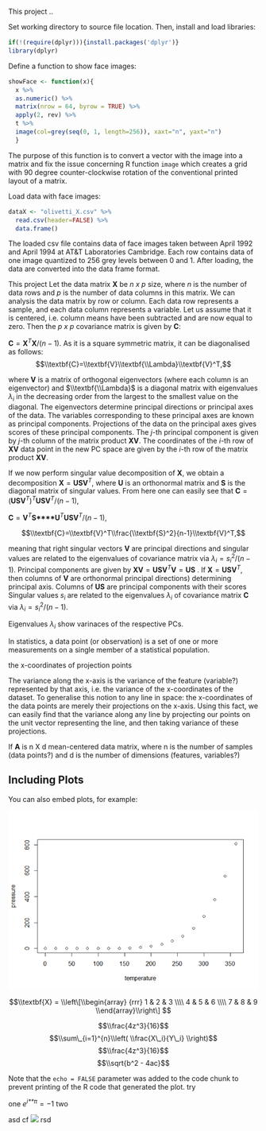 
This project ..

Set working directory to source file location. Then, install and load libraries:

``` r
if(!(require(dplyr))){install.packages('dplyr')}
library(dplyr)
```

Define a function to show face images:

``` r
showFace <- function(x){
  x %>%
  as.numeric() %>%
  matrix(nrow = 64, byrow = TRUE) %>% 
  apply(2, rev) %>%  
  t %>% 
  image(col=grey(seq(0, 1, length=256)), xaxt="n", yaxt="n")
  }
```

The purpose of this function is to convert a vector with the image into a matrix and fix the issue concerning R function `image` which creates a grid with 90 degree counter-clockwise rotation of the conventional printed layout of a matrix.

Load data with face images:

``` r
dataX <- "olivetti_X.csv" %>% 
  read.csv(header=FALSE) %>% 
  data.frame()
```

The loaded csv file contains data of face images taken between April 1992 and April 1994 at AT&T Laboratories Cambridge. Each row contains data of one image quantized to 256 grey levels between 0 and 1. After loading, the data are converted into the data frame format.

This project Let the data matrix **X** be *n x p* size, where *n* is the number of data rows and *p* is the number of data columns in this matrix. We can analysis the data matrix by row or column. Each data row represents a sample, and each data column represents a variable. Let us assume that it is centered, i.e. column means have been subtracted and are now equal to zero. Then the *p x p* covariance matrix is given by **C**:

**C** = **X**<sup>*T*</sup>**X**/(*n* − 1).
 As it is a square symmetric matrix, it can be diagonalised as follows:
$$\\textbf{C}=\\textbf{V}\\textbf{\\Lambda}\\textbf{V}^T,$$

where **V** is a matrix of orthogonal eigenvectors (where each column is an eigenvector) and $\\textbf{\\Lambda}$ is a diagonal matrix with eigenvalues *λ*<sub>*i*</sub> in the decreasing order from the largest to the smallest value on the diagonal. The eigenvectors determine principal directions or principal axes of the data. The variables corresponding to these principal axes are known as principal components. Projections of the data on the principal axes gives scores of these principal components. The *j*-th principal component is given by *j*-th column of the matrix product **XV**. The coordinates of the *i*-th row of **XV** data point in the new PC space are given by the *i*-th row of the matrix product **XV**.

If we now perform singular value decomposition of **X**, we obtain a decomposition
**X** = **U****S****V**<sup>*T*</sup>,
 where **U** is an orthonormal matrix and **S** is the diagonal matrix of singular values. From here one can easily see that
**C** = (**U****S****V**<sup>*T*</sup>)<sup>*T*</sup>**U****S****V**<sup>*T*</sup>/(*n* − 1),

**C** = **V**<sup>*T*</sup>**S****U**<sup>*T*</sup>**U****S****V**<sup>*T*</sup>/(*n* − 1),

$$\\textbf{C}=\\textbf{V}^T\\frac{\\textbf{S}^2}{n-1}\\textbf{V}^T,$$

meaning that right singular vectors **V** are principal directions and singular values are related to the eigenvalues of covariance matrix via
*λ*<sub>*i*</sub> = *s*<sub>*i*</sub><sup>2</sup>/(*n* − 1).
 Principal components are given by
**XV** = **USV**<sup>*T*</sup>**V** = **US**
. If **X** = **USV**<sup>*T*</sup>, then columns of **V** are orthonormal principal directions) determining principal axis. Columns of **US** are principal components with their scores Singular values *s*<sub>*i*</sub> are related to the eigenvalues *λ*<sub>*i*</sub> of covariance matrix **C** via
*λ*<sub>*i*</sub> = *s*<sub>*i*</sub><sup>2</sup>/(*n* − 1).

Eigenvalues *λ*<sub>*i*</sub> show varinaces of the respective PCs.

In statistics, a data point (or observation) is a set of one or more measurements on a single member of a statistical population.

the x-coordinates of projection points

The variance along the x-axis is the variance of the feature (variable?) represented by that axis, i.e. the variance of the x-coordinates of the dataset. To generalise this notion to any line in space: the x-coordinates of the data points are merely their projections on the x-axis. Using this fact, we can easily find that the variance along any line by projecting our points on the unit vector representing the line, and then taking variance of these projections.

If **A** is n X d mean-centered data matrix, where n is the number of samples (data points?) and d is the number of dimensions (features, variables?)

Including Plots
---------------

You can also embed plots, for example:

![](Figures/pressure-1.png)

$$\\textbf{X} = \\left\[\\begin{array}
{rrr}
1 & 2 & 3 \\\\
4 & 5 & 6 \\\\
7 & 8 & 9
\\end{array}\\right\]
$$

$$\\frac{4z^3}{16}$$
$$\\sum\_{i=1}^{n}\\left( \\frac{X\_i}{Y\_i} \\right)$$
$$\\frac{4z^3}{16}$$
$$\\sqrt{b^2 - 4ac}$$

Note that the `echo = FALSE` parameter was added to the code chunk to prevent printing of the R code that generated the plot. try

one *e*<sup>*i**π*</sup> = −1 two

asd cf <img src="https://math.now.sh?inline=\log\prod^N_{i}x_{i}=\sum^N_i\log{x_i}" valign="baseline"> rsd
